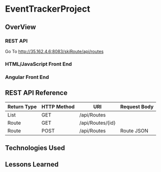 # EventTrackerProject

## OverView

### REST API
Go To http://35.162.4.6:8083/skiRoute/api/routes

### HTML/JavaScript Front End

### Angular Front End

## REST API Reference
|Return Type   | HTTP Method | URI          | Request Body |
|--------------|-------------|--------------|--------------|
| List<Route> | GET         | /api/Routes |     |
| Route       | GET         | /api/Routes/{id} | |
| Route       | POST        | /api/Routes | Route JSON|

## Technologies Used

## Lessons Learned
